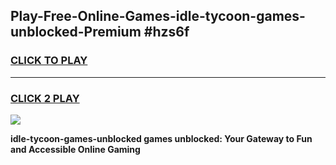 
## Play-Free-Online-Games-idle-tycoon-games-unblocked-Premium #hzs6f
<h3>
<a href="https://premium.freeplayer.one?title=idle-tycoon-games-unblocked&ref=8M">CLICK TO PLAY</a></h3>
<hr>

<h3>
<a href="https://premium.freeplayer.one?title=idle-tycoon-games-unblocked&ref=8M">CLICK 2 PLAY</a>
  
</h3>

<a href="https://premium.freeplayer.one?title=idle-tycoon-games-unblocked&ref=8M"><img src="https://clearcache.store/games.png"></a>


**idle-tycoon-games-unblocked games unblocked: Your Gateway to Fun and Accessible Online Gaming**
